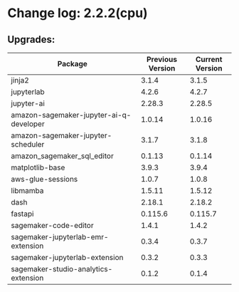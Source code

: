 # Change log: 2.2.2(cpu)

## Upgrades: 

Package | Previous Version | Current Version
---|---|---
jinja2|3.1.4|3.1.5
jupyterlab|4.2.6|4.2.7
jupyter-ai|2.28.3|2.28.5
amazon-sagemaker-jupyter-ai-q-developer|1.0.14|1.0.16
amazon-sagemaker-jupyter-scheduler|3.1.7|3.1.8
amazon_sagemaker_sql_editor|0.1.13|0.1.14
matplotlib-base|3.9.3|3.9.4
aws-glue-sessions|1.0.7|1.0.8
libmamba|1.5.11|1.5.12
dash|2.18.1|2.18.2
fastapi|0.115.6|0.115.7
sagemaker-code-editor|1.4.1|1.4.2
sagemaker-jupyterlab-emr-extension|0.3.4|0.3.7
sagemaker-jupyterlab-extension|0.3.2|0.3.3
sagemaker-studio-analytics-extension|0.1.2|0.1.4
